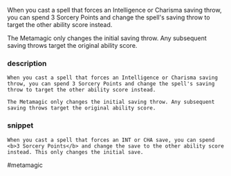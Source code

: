 When you cast a spell that forces an Intelligence or Charisma saving throw, you can spend 3 Sorcery Points and change the spell's saving throw to target the other ability score instead.

The Metamagic only changes the initial saving throw. Any subsequent saving throws target the original ability score.
### description
```
When you cast a spell that forces an Intelligence or Charisma saving throw, you can spend 3 Sorcery Points and change the spell's saving throw to target the other ability score instead.

The Metamagic only changes the initial saving throw. Any subsequent saving throws target the original ability score.
```

### snippet
```
When you cast a spell that forces an INT or CHA save, you can spend <b>3 Sorcery Points</b> and change the save to the other ability score instead. This only changes the initial save.
```

#metamagic
